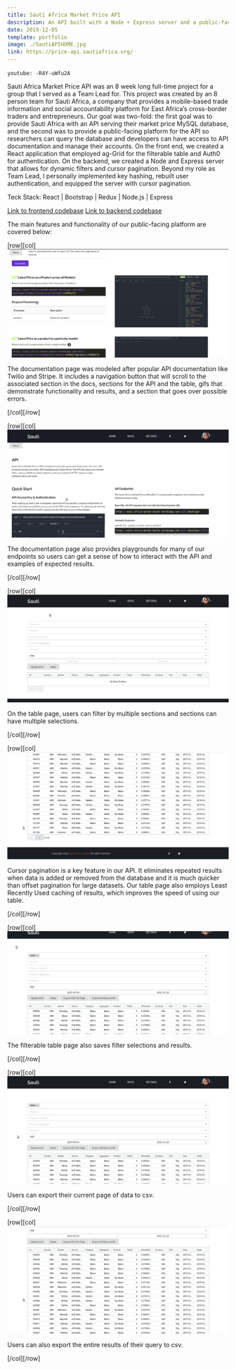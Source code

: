 ```yaml
---
title: Sauti Africa Market Price API
description: An API built with a Node + Express server and a public-facing site built with React that enables developers and researchers to query Sauti Africa's market price database.
date: 2019-12-05
template: portfolio
image: ./SautiAPIHOME.jpg
link: https://price-api.sautiafrica.org/
---
```


`youtube: -R4Y-uWfu2A`

Sauti Africa Market Price API was an 8 week long full-time project for a group that I served as a Team Lead for. This project was created by an 8 person team for Sauti Africa, a company that provides a mobile-based trade information and social accountability platform for East Africa’s cross-border traders and entrepreneurs. Our goal was two-fold: the first goal was to provide Sauti Africa with an API serving their market price MySQL database, and the second was to provide a public-facing platform for the API so researchers can query the database and developers can have access to API documentation and manage their accounts. On the front end, we created a React application that employed ag-Grid for the filterable table and Auth0 for authentication. On the backend, we created a Node and Express server that allows for dynamic filters and cursor pagination. Beyond my role as Team Lead, I personally implemented key hashing, rebuilt user authentication, and equipped the server with cursor pagination.

Teck Stack: React | Bootstrap | Redux | Node.js | Express

<a href="https://github.com/alasalle/sauti-fe" target="_blank" rel="noopener noreferrer">Link to frontend codebase</a>
<a href="https://github.com/alasalle/sauti-be" target="_blank" rel="noopener noreferrer">Link to backend codebase</a>

The main features and functionality of our public-facing platform are covered below:

[row][col]
![image](./docsgifexamples.gif)

The documentation page was modeled after popular API documentation like Twilio and Stripe. It includes a navigation button that will scroll to the associated section in the docs, sections for the API and the table, gifs that demonstrate functionality and results, and a section that goes over possible errors.

[/col][/row]

[row][col]
![image](./docsplayground.gif)

The documentation page also provides playgrounds for many of our endpoints so users can get a sense of how to interact with the API and examples of expected results.

[/col][/row]

[row][col]
![image](./filters.gif)

On the table page, users can filter by multiple sections and sections can have multiple selections.

[/col][/row]

[row][col]
![image](./pagination&caching.gif)

Cursor pagination is a key feature in our API. It eliminates repeated results when data is added or removed from the database and it is much quicker than offset pagination for large datasets. Our table page also employs Least Recently Used caching of results, which improves the speed of using our table.

[/col][/row]

[row][col]
![image](./sessionsave.gif)

The filterable table page also saves filter selections and results.

[/col][/row]

[row][col]
![image](./exportpage.gif)

Users can export their current page of data to csv.

[/col][/row]

[row][col]
![image](./exportall.gif)

Users can also export the entire results of their query to csv.

[/col][/row]
